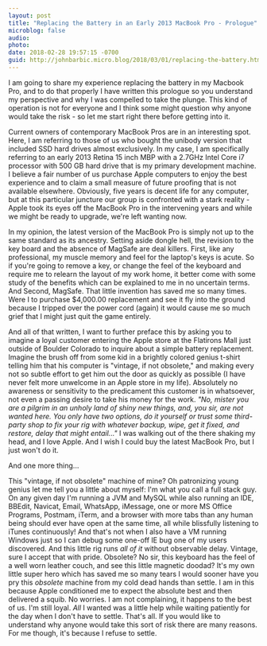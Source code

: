```yaml
---
layout: post
title: "Replacing the Battery in an Early 2013 MacBook Pro - Prologue"
microblog: false
audio: 
photo: 
date: 2018-02-28 19:57:15 -0700
guid: http://johnbarbic.micro.blog/2018/03/01/replacing-the-battery.html
---
```

I am going to share my experience replacing the battery in my Macbook Pro, and to do that properly I have written this prologue so you understand my perspective and why I was compelled to take the plunge.  This kind of operation is not for everyone and I think some might question why anyone would take the risk - so let me start right there before getting into it.

Current owners of contemporary MacBook Pros are in an interesting spot.  Here, I am referring to those of us who bought the unibody version that included SSD hard drives almost exclusively.  In my case, I am specifically referring to an early 2013 Retina 15 inch MBP with a 2.7GHz Intel Core i7 processor with 500 GB hard drive that is my primary development machine.  I believe a fair number of us purchase Apple computers to enjoy the best experience and to claim a small measure of future proofing that is not available elsewhere.  Obviously, five years is decent life for any computer, but at this particular juncture our group is confronted with a stark reality - Apple took its eyes off the MacBook Pro in the intervening years and  while we might be ready to upgrade, we're left wanting now.

In my opinion, the latest version of the MacBook Pro is simply not up to the same standard as its ancestry.  Setting aside dongle hell, the revision to the key board and the absence of MagSafe are deal killers. First, like any professional, my muscle memory and feel for the laptop's keys is acute. So if you're going to remove a key, or change the feel of the keyboard and require me to relearn the layout of my work home, it better come with some study of the benefits which can be explained to me in no uncertain terms.  And Second, MagSafe. That little invention has saved me so many times.  Were I to purchase $4,000.00 replacement and see it fly into the ground because I tripped over the power cord (again) it would cause me so much grief that I might just quit the game entirely. 

And all of that written, I want to further preface this by asking you to imagine a loyal customer entering the Apple store at the Flatirons Mall just outside of Boulder Colorado to inquire about a simple battery replacement.  Imagine the brush off from some kid in a brightly colored genius t-shirt telling him that his computer is "vintage, if not obsolete," and making every not so subtle effort to get him out the door as quickly as possible (I have never felt more unwelcome in an Apple store in my life).  Absolutely no awareness or sensitivity to the predicament this customer is in whatsoever, not even a passing desire to take his money for the work.  _"No, mister you are a pilgrim in an unholy land of shiny new things, and, you sir, are not wanted here. You only have two options, do it yourself or trust some third-party shop to fix your rig with whatever backup, wipe, get it fixed, and restore, delay that might entail..."_ I was walking out of the there shaking my head, and I love Apple.  And I wish I could buy the latest MacBook Pro, but I just won't do it.

And one more thing...

This "vintage, if not obsolete" machine of mine?  Oh patronizing young genius let me tell you a little about myself:  I'm what you call a full stack guy. On any given day I'm running a JVM and MySQL while also running an IDE, BBEdit, Navicat, Email, WhatsApp, iMessage, one or more MS Office Programs, Postmam, iTerm, and a browser with more tabs than any human being should ever have open at the same time, all while blissfully listening to iTunes continuously!  And that's not when I also have a VM running Windows just so I can debug some one-off IE bug one of my users discovered. And this little rig runs _all of it_ without observable delay.  Vintage, sure I accept that with pride.  Obsolete?  No sir, this keyboard has the feel of a well worn leather couch, and see this little magnetic doodad? It's my own little super hero which has saved me so many tears I would sooner have you pry this _obsolete_ machine from my cold dead hands than settle.  I am in this because Apple conditioned me to expect the absolute best and then delivered a squib.  No worries. I am not complaining, it happens to the best of us.  I'm still loyal.  _All_ I wanted was a little help while waiting patiently for the day when I don't have to settle.  That's all.  If you would like to understand why anyone would take this sort of risk there are many reasons.  For me though, it's because I refuse to settle.   
